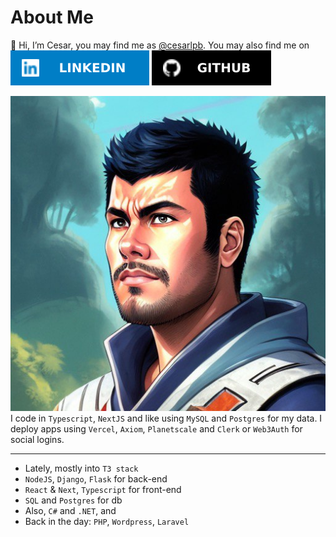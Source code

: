 # About Me 
👋 Hi, I’m Cesar, you may find me as [@cesarlpb](https://github.com/cesarlpb). You may also find me on [![Linkedin](linkedin.svg)](https://www.linkedin.com/in/cesarlpb89/) [![Github](github.svg)](https://github.com/cesarlpb) 


![Dev](profile.jpeg)
I code in `Typescript`, `NextJS` and like using `MySQL` and `Postgres` for my data. I deploy apps using `Vercel`, `Axiom`, `Planetscale` and `Clerk` or `Web3Auth` for social logins.

---

- Lately, mostly into `T3 stack`
- `NodeJS`, `Django`, `Flask` for back-end 
- `React` & `Next`, `Typescript` for front-end 
- `SQL` and `Postgres` for db
- Also, `C#` and `.NET`, and 
- Back in the day: `PHP`, `Wordpress`, `Laravel`  